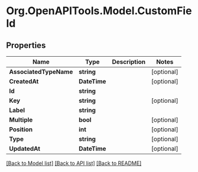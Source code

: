 # Org.OpenAPITools.Model.CustomField
## Properties

Name | Type | Description | Notes
------------ | ------------- | ------------- | -------------
**AssociatedTypeName** | **string** |  | [optional] 
**CreatedAt** | **DateTime** |  | [optional] 
**Id** | **string** |  | 
**Key** | **string** |  | [optional] 
**Label** | **string** |  | 
**Multiple** | **bool** |  | [optional] 
**Position** | **int** |  | [optional] 
**Type** | **string** |  | [optional] 
**UpdatedAt** | **DateTime** |  | [optional] 

[[Back to Model list]](../README.md#documentation-for-models) [[Back to API list]](../README.md#documentation-for-api-endpoints) [[Back to README]](../README.md)

